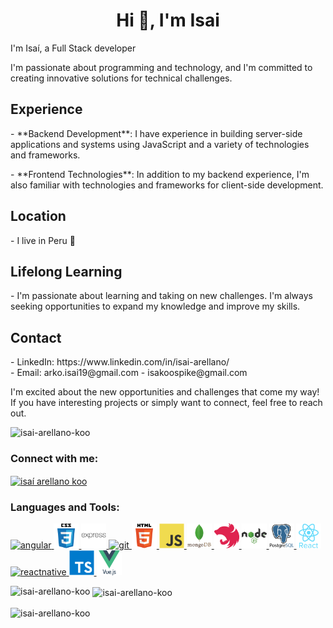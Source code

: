 <h1 align="center">Hi 👋, I'm Isai</h1>
<div>
  <p>
    I'm Isaí, a Full Stack developer
  </p>
  <p>
    I'm passionate about programming and technology, and I'm committed to creating
    innovative solutions for technical challenges.
  </p>

  ## Experience

  <p>
   - **Backend Development**: I have experience in building
    server-side applications and systems using JavaScript and a variety of
    technologies and frameworks.
  </p>
  <p>
     - **Frontend Technologies**: In addition to my backend experience, I'm also
    familiar with technologies and frameworks for client-side development.
  </p>

  ## Location
  <p>
   - I live in Peru 🌄 
  </p>

  ## Lifelong Learning
  <p>
    - I'm passionate about learning and taking on new challenges. I'm always seeking opportunities to expand my knowledge and improve my skills.
  </p>

  ## Contact
  <p>
   - LinkedIn: https://www.linkedin.com/in/isai-arellano/ <br/>
   - Email: arko.isai19@gmail.com - isakoospike@gmail.com
  </p>

  <p>
    I'm excited about the new opportunities and challenges that come my way! If you have interesting
    projects or simply want to connect, feel free to reach out.
  </p>
</div>

<p align="left">
  <img
    src="https://komarev.com/ghpvc/?username=isai-arellano-koo&label=Profile%20views&color=0e75b6&style=flat"
    alt="isai-arellano-koo"
  />
</p>

<h3 align="left">Connect with me:</h3>
<p align="left">
  <a href="https://www.linkedin.com/in/isai-arellano/" target="blank"
    ><img
      align="center"
      src="https://raw.githubusercontent.com/rahuldkjain/github-profile-readme-generator/master/src/images/icons/Social/linked-in-alt.svg"
      alt="isaí arellano koo"
      height="30"
      width="40"
  /></a>
</p>

<h3 align="left">Languages and Tools:</h3>
<p align="left">
  <a href="https://angular.io" target="_blank" rel="noreferrer">
    <img
      src="https://angular.io/assets/images/logos/angular/angular.svg"
      alt="angular"
      width="40"
      height="40"
    />
  </a>
  <a href="https://www.w3schools.com/css/" target="_blank" rel="noreferrer">
    <img
      src="https://raw.githubusercontent.com/devicons/devicon/master/icons/css3/css3-original-wordmark.svg"
      alt="css3"
      width="40"
      height="40"
    />
  </a>
  <a href="https://expressjs.com" target="_blank" rel="noreferrer">
    <img
      src="https://raw.githubusercontent.com/devicons/devicon/master/icons/express/express-original-wordmark.svg"
      alt="express"
      width="40"
      height="40"
    />
  </a>
  <a href="https://git-scm.com/" target="_blank" rel="noreferrer">
    <img
      src="https://www.vectorlogo.zone/logos/git-scm/git-scm-icon.svg"
      alt="git"
      width="40"
      height="40"
    />
  </a>
  <a href="https://www.w3.org/html/" target="_blank" rel="noreferrer">
    <img
      src="https://raw.githubusercontent.com/devicons/devicon/master/icons/html5/html5-original-wordmark.svg"
      alt="html5"
      width="40"
      height="40"
    />
  </a>
  <a
    href="https://developer.mozilla.org/en-US/docs/Web/JavaScript"
    target="_blank"
    rel="noreferrer"
  >
    <img
      src="https://raw.githubusercontent.com/devicons/devicon/master/icons/javascript/javascript-original.svg"
      alt="javascript"
      width="40"
      height="40"
    />
  </a>
  <a href="https://www.mongodb.com/" target="_blank" rel="noreferrer">
    <img
      src="https://raw.githubusercontent.com/devicons/devicon/master/icons/mongodb/mongodb-original-wordmark.svg"
      alt="mongodb"
      width="40"
      height="40"
    />
  </a>
  <a href="https://nestjs.com/" target="_blank" rel="noreferrer">
    <img
      src="https://raw.githubusercontent.com/devicons/devicon/master/icons/nestjs/nestjs-plain.svg"
      alt="nestjs"
      width="40"
      height="40"
    />
  </a>
  <a href="https://nodejs.org" target="_blank" rel="noreferrer">
    <img
      src="https://raw.githubusercontent.com/devicons/devicon/master/icons/nodejs/nodejs-original-wordmark.svg"
      alt="nodejs"
      width="40"
      height="40"
    />
  </a>
  <a href="https://www.postgresql.org" target="_blank" rel="noreferrer">
    <img
      src="https://raw.githubusercontent.com/devicons/devicon/master/icons/postgresql/postgresql-original-wordmark.svg"
      alt="postgresql"
      width="40"
      height="40"
    />
  </a>
  <a href="https://reactjs.org/" target="_blank" rel="noreferrer">
    <img
      src="https://raw.githubusercontent.com/devicons/devicon/master/icons/react/react-original-wordmark.svg"
      alt="react"
      width="40"
      height="40"
    />
  </a>
  <a href="https://reactnative.dev/" target="_blank" rel="noreferrer">
    <img
      src="https://reactnative.dev/img/header_logo.svg"
      alt="reactnative"
      width="40"
      height="40"
    />
  </a>
  <a href="https://www.typescriptlang.org/" target="_blank" rel="noreferrer">
    <img
      src="https://raw.githubusercontent.com/devicons/devicon/master/icons/typescript/typescript-original.svg"
      alt="typescript"
      width="40"
      height="40"
    />
  </a>
  <a href="https://vuejs.org/" target="_blank" rel="noreferrer">
    <img
      src="https://raw.githubusercontent.com/devicons/devicon/master/icons/vuejs/vuejs-original-wordmark.svg"
      alt="vuejs"
      width="40"
      height="40"
    />
  </a>
</p>

<p>
  <img
    align="left"
    src="https://github-readme-stats.vercel.app/api/top-langs?username=isai-arellano-koo&show_icons=true&locale=en&layout=compact"
    alt="isai-arellano-koo"
  />
</p>

<p>
  &nbsp;<img
    align="center"
    src="https://github-readme-stats.vercel.app/api?username=isai-arellano-koo&show_icons=true&locale=en"
    alt="isai-arellano-koo"
  />
</p>

<p>
  <img
    align="center"
    src="https://github-readme-streak-stats.herokuapp.com/?user=isai-arellano-koo&"
    alt="isai-arellano-koo"
  />
</p>
